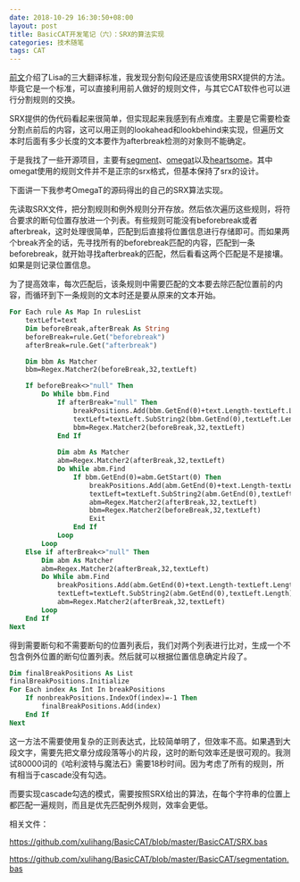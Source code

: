 ```yaml
---
date: 2018-10-29 16:30:50+08:00
layout: post
title: BasicCAT开发笔记（六）：SRX的算法实现
categories: 技术随笔
tags: CAT
---
```


[前文](/TMX-TBX-SRX-Three-Lisa-oscar-standards/)介绍了Lisa的三大翻译标准，我发现分割句段还是应该使用SRX提供的方法。毕竟它是一个标准，可以直接利用前人做好的规则文件，与其它CAT软件也可以进行分割规则的交换。

SRX提供的伪代码看起来很简单，但实现起来我感到有点难度。主要是它需要检查分割点前后的内容，这可以用正则的lookahead和lookbehind来实现，但遍历文本时后面有多少长度的文本要作为afterbreak检测的对象则不能确定。

于是我找了一些开源项目，主要有[segment](https://github.com/loomchild/segment/blob/master/segment/src/main/java/net/loomchild/segment/srx/SrxTextIterator.java)、[omegat](https://github.com/omegat-org/omegat/blob/master/src/org/omegat/core/segmentation/Segmenter.java)以及[heartsome](https://github.com/heartsome/translationstudio8/)。其中omegat使用的规则文件并不是正宗的srx格式，但基本保持了srx的设计。

下面讲一下我参考OmegaT的源码得出的自己的SRX算法实现。

先读取SRX文件，把分割规则和例外规则分开存放。然后依次遍历这些规则，将符合要求的断句位置存放进一个列表。有些规则可能没有beforebreak或者afterbreak，这时处理很简单，匹配到后直接将位置信息进行存储即可。而如果两个break齐全的话，先寻找所有的beforebreak匹配的内容，匹配到一条beforebreak，就开始寻找afterbreak的匹配，然后看看这两个匹配是不是接壤。如果是则记录位置信息。

为了提高效率，每次匹配后，该条规则中需要匹配的文本要去除匹配位置前的内容，而循环到下一条规则的文本时还是要从原来的文本开始。

```vb
For Each rule As Map In rulesList
    textLeft=text
    Dim beforeBreak,afterBreak As String
    beforeBreak=rule.Get("beforebreak")
    afterBreak=rule.Get("afterbreak")

    Dim bbm As Matcher
    bbm=Regex.Matcher2(beforeBreak,32,textLeft)

    If beforeBreak<>"null" Then
        Do While bbm.Find
            If afterBreak="null" Then
                breakPositions.Add(bbm.GetEnd(0)+text.Length-textLeft.Length)
                textLeft=textLeft.SubString2(bbm.GetEnd(0),textLeft.Length)
                bbm=Regex.Matcher2(beforeBreak,32,textLeft)
            End If
        
            Dim abm As Matcher
            abm=Regex.Matcher2(afterBreak,32,textLeft)
            Do While abm.Find
                If bbm.GetEnd(0)=abm.GetStart(0) Then
                    breakPositions.Add(abm.GetEnd(0)+text.Length-textLeft.Length)
                    textLeft=textLeft.SubString2(abm.GetEnd(0),textLeft.Length)
                    abm=Regex.Matcher2(afterBreak,32,textLeft)
                    bbm=Regex.Matcher2(beforeBreak,32,textLeft)
                    Exit
                End If
            Loop
        Loop
    Else if afterBreak<>"null" Then
        Dim abm As Matcher
        abm=Regex.Matcher2(afterBreak,32,textLeft)
        Do While abm.Find
            breakPositions.Add(abm.GetEnd(0)+text.Length-textLeft.Length)
            textLeft=textLeft.SubString2(abm.GetEnd(0),textLeft.Length)
            abm=Regex.Matcher2(afterBreak,32,textLeft)
        Loop
    End If
Next
```

得到需要断句和不需要断句的位置列表后，我们对两个列表进行比对，生成一个不包含例外位置的断句位置列表。然后就可以根据位置信息确定片段了。

```vb
Dim finalBreakPositions As List
finalBreakPositions.Initialize
For Each index As Int In breakPositions
	If nonbreakPositions.IndexOf(index)=-1 Then
		finalBreakPositions.Add(index)
	End If
Next
```

这一方法不需要使用复杂的正则表达式，比较简单明了，但效率不高。如果遇到大段文字，需要先把文章分成段落等小的片段，这时的断句效率还是很可观的。我测试80000词的《哈利波特与魔法石》需要18秒时间。因为考虑了所有的规则，所有相当于cascade没有勾选。

而要实现cascade勾选的模式，需要按照SRX给出的算法，在每个字符串的位置上都匹配一遍规则，而且是优先匹配例外规则，效率会更低。

相关文件：

<https://github.com/xulihang/BasicCAT/blob/master/BasicCAT/SRX.bas>

<https://github.com/xulihang/BasicCAT/blob/master/BasicCAT/segmentation.bas>

